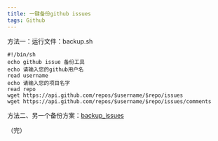 ```yaml
---
title: 一键备份github issues
tags: Github
---
```


<!--more-->

方法一：运行文件：backup.sh

```shell
#!/bin/sh
echo github issue 备份工具
echo 请输入您的github用户名
read username
echo 请输入您的项目名字
read repo
wget https://api.github.com/repos/$username/$repo/issues
wget https://api.github.com/repos/$username/$repo/issues/comments
```

方法二、另一个备份方案：[backup_issues](https://gitee.com/Program-in-Chinese/backup_issues)


（完）

